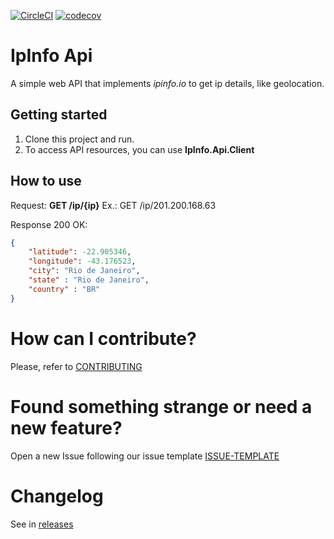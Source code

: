 [![CircleCI](https://circleci.com/gh/ThiagoBarradas/ipinfo-api/tree/master.svg?style=svg)](https://circleci.com/gh/ThiagoBarradas/ipinfo-api/tree/master)
[![codecov](https://codecov.io/gh/ThiagoBarradas/ipinfo-api/branch/master/graph/badge.svg)](https://codecov.io/gh/ThiagoBarradas/ipinfo-api)

# IpInfo Api

A simple web API that implements *ipinfo.io* to get ip details, like geolocation.

## Getting started

1. Clone this project and run.
2. To access API resources, you can use **IpInfo.Api.Client**

## How to use

Request:
**GET /ip/{ip}** 
Ex.: GET /ip/201.200.168.63

Response 200 OK:
```json
{
    "latitude": -22.905346,
    "longitude": -43.176523, 
    "city": "Rio de Janeiro",
    "state" : "Rio de Janeiro",
    "country" : "BR"
}
```

# How can I contribute?
Please, refer to [CONTRIBUTING](CONTRIBUTING.md)

# Found something strange or need a new feature?
Open a new Issue following our issue template [ISSUE-TEMPLATE](ISSUE-TEMPLATE.md)

# Changelog
See in [releases](https://github.com/ThiagoBarradas/ipinfo-api/releases)


